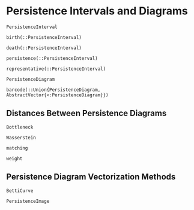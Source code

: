 # Persistence Intervals and Diagrams

```@docs
PersistenceInterval
```

```@docs
birth(::PersistenceInterval)
```

```@docs
death(::PersistenceInterval)
```

```@docs
persistence(::PersistenceInterval)
```

```@docs
representative(::PersistenceInterval)
```

```@docs
PersistenceDiagram
```

```@docs
barcode(::Union{PersistenceDiagram, AbstractVector{<:PersistenceDiagram}})
```

## Distances Between Persistence Diagrams

```@docs
Bottleneck
```

```@docs
Wasserstein
```

```@docs
matching
```

```@docs
weight
```

## Persistence Diagram Vectorization Methods

```@docs
BettiCurve
```

```@docs
PersistenceImage
```
